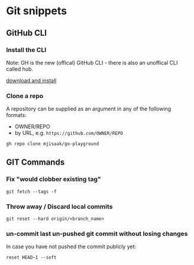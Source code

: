 # Git snippets

## GitHub CLI

### Install the CLI

Note: GH is the new (offical) GitHub CLI - there is also an unoffical CLI called hub.

[download and install](https://github.com/cli/cli#installation-and-upgrading)

### Clone a repo

A repository can be supplied as an argument in any of the following formats:

* OWNER/REPO
* by URL, e.g. `https://github.com/OWNER/REPO`

```bash
gh repo clone mjisaak/go-playground
```

## GIT Commands

### Fix "would clobber existing tag"

```git
git fetch --tags -f
```

### Throw away / Discard local commits

```git
git reset --hard origin/<branch_name>
```

### un-commit last un-pushed git commit without losing changes

In case you have not pushed the commit publicly yet:

```git
reset HEAD~1 --soft
```

